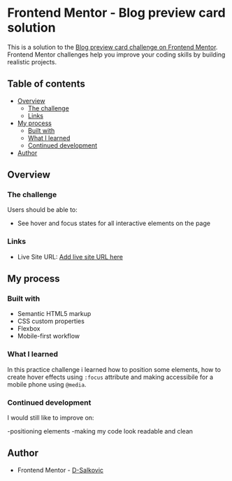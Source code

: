 # Frontend Mentor - Blog preview card solution

This is a solution to the [Blog preview card challenge on Frontend Mentor](https://www.frontendmentor.io/challenges/blog-preview-card-ckPaj01IcS). Frontend Mentor challenges help you improve your coding skills by building realistic projects. 

## Table of contents

- [Overview](#overview)
  - [The challenge](#the-challenge)
  - [Links](#links)
- [My process](#my-process)
  - [Built with](#built-with)
  - [What I learned](#what-i-learned)
  - [Continued development](#continued-development)
- [Author](#author)

## Overview

### The challenge

Users should be able to:

- See hover and focus states for all interactive elements on the page

### Links

- Live Site URL: [Add live site URL here](https://d-salkovic.github.io/Blog-preview-card/)

## My process

### Built with

- Semantic HTML5 markup
- CSS custom properties
- Flexbox
- Mobile-first workflow


### What I learned

In this practice challenge i learned how to position some elements, how to create hover effects using `:focus` attribute and making accessibile for a mobile phone using `@media`.


### Continued development

I would still like to improve on: 

-positioning elements
-making my code look readable and clean

## Author

- Frontend Mentor - [D-Salkovic](https://www.frontendmentor.io/profile/D-Salkovic)
